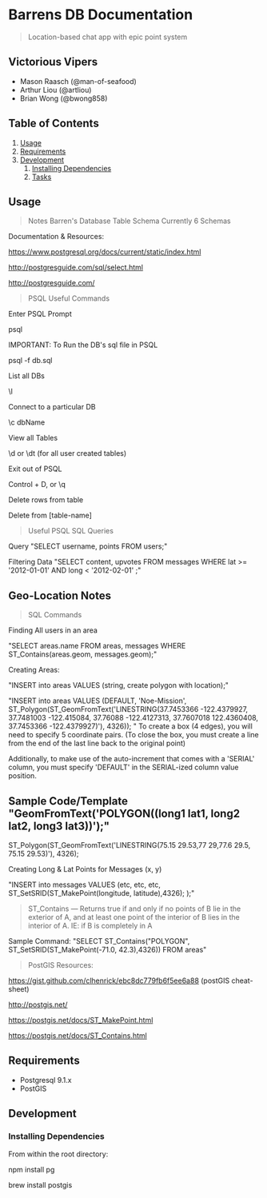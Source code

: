 # Barrens DB Documentation

> Location-based chat app with epic point system

## Victorious Vipers

  - Mason Raasch (@man-of-seafood)
  - Arthur Liou (@artliou)
  - Brian Wong (@bwong858)

## Table of Contents

1. [Usage](#Usage)
1. [Requirements](#requirements)
1. [Development](#development)
    1. [Installing Dependencies](#installing-dependencies)
    1. [Tasks](#tasks)

## Usage

> Notes
Barren's Database Table Schema
Currently 6 Schemas

Documentation & Resources:

https://www.postgresql.org/docs/current/static/index.html

http://postgresguide.com/sql/select.html

http://postgresguide.com/

> PSQL Useful Commands

Enter PSQL Prompt

psql

IMPORTANT: To Run the DB's sql file in PSQL

psql -f db.sql

List all DBs

\l

Connect to a particular DB

\c dbName

View all Tables

\d or \dt (for all user created tables)

Exit out of PSQL

Control + D, or
\q

Delete rows from table

Delete from [table-name]

> Useful PSQL SQL Queries

Query
"SELECT username, points FROM users;"

Filtering Data
"SELECT content, upvotes
FROM messages
WHERE lat >= '2012-01-01'
  AND long < '2012-02-01'
 ;"

## Geo-Location Notes
> SQL Commands

Finding All users in an area

"SELECT areas.name FROM areas, messages WHERE ST_Contains(areas.geom, messages.geom);"

Creating Areas:

"INSERT into areas VALUES (string, create polygon with location);"

"INSERT into areas VALUES (DEFAULT, 'Noe-Mission', ST_Polygon(ST_GeomFromText('LINESTRING(37.7453366 -122.4379927, 37.7481003 -122.415084, 37.76088 -122.4127313, 37.7607018 122.4360408, 37.7453366 -122.4379927)'), 4326)); " To create a box (4 edges), you will need to specify 5 coordinate pairs. (To close the box, you must create a line from the end of the last line back to the original point) 

Additionally, to make use of the auto-increment that comes with a 'SERIAL' column, you must specify 'DEFAULT' in the SERIAL-ized column value position.

Sample Code/Template
"GeomFromText('POLYGON((long1 lat1, long2 lat2, long3 lat3))');"
--
ST_Polygon(ST_GeomFromText('LINESTRING(75.15 29.53,77 29,77.6 29.5, 75.15 29.53)'), 4326);

Creating Long & Lat Points for Messages (x, y)

"INSERT into messages VALUES (etc, etc, etc, ST_SetSRID(ST_MakePoint(longitude, latitude),4326); );"

> ST_Contains — Returns true if and only if no points of B lie in the exterior of A, and at least one point of the interior of B lies in the interior of A.
IE: if B is completely in A

Sample Command: "SELECT ST_Contains("POLYGON", ST_SetSRID(ST_MakePoint(-71.0, 42.3),4326)) FROM areas"

> PostGIS Resources:

https://gist.github.com/clhenrick/ebc8dc779fb6f5ee6a88 (postGIS cheat-sheet)

http://postgis.net/

https://postgis.net/docs/ST_MakePoint.html

https://postgis.net/docs/ST_Contains.html

## Requirements

- Postgresql 9.1.x
- PostGIS

## Development

### Installing Dependencies

From within the root directory:

npm install pg

brew install postgis